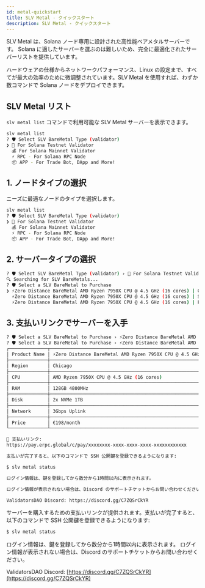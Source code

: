 ```yaml
---
id: metal-quickstart
title: SLV Metal - クイックスタート
description: SLV Metal - クイックスタート
---
```


SLV Metal は、Solana ノード専用に設計された高性能ベアメタルサーバーです。
Solana に適したサーバーを選ぶのは難しいため、完全に最適化されたサーバーリストを提供しています。

ハードウェアの仕様からネットワークパフォーマンス、Linux の設定まで、すべてが最大の効率のために微調整されています。SLV Metal を使用すれば、わずか数コマンドで Solana ノードをデプロイできます。

## SLV Metal リスト

`slv metal list` コマンドで利用可能な SLV Metal サーバーを表示できます。

```bash
slv metal list
? 🛡️ Select SLV BareMetal Type (validator)
❯ 🧪 For Solana Testnet Validator
  💰 For Solana Mainnet Validator
  ⚡️ RPC - For Solana RPC Node
  📦 APP - For Trade Bot, DApp and More!
```

## 1. ノードタイプの選択

ニーズに最適なノードのタイプを選択します。
  
```bash
slv metal list
? 🛡️ Select SLV BareMetal Type (validator)
❯ 🧪 For Solana Testnet Validator
  💰 For Solana Mainnet Validator
  ⚡️ RPC - For Solana RPC Node
  📦 APP - For Trade Bot, DApp and More!
```

## 2. サーバータイプの選択

```bash
? 🛡️ Select SLV BareMetal Type (validator) › 🧪 For Solana Testnet Validator
🔍 Searching for SLV BareMetals...
? 🛡️ Select a SLV BareMetal to Purchase
❯ ⚡️Zero Distance BareMetal AMD Ryzen 7950X CPU @ 4.5 GHz (16 cores) | Chicago - 198 €/month
  ⚡️Zero Distance BareMetal AMD Ryzen 7950X CPU @ 4.5 GHz (16 cores) | Stockholm - 198 €/month
  ⚡️Zero Distance BareMetal AMD Ryzen 7950X CPU @ 4.5 GHz (16 cores) | Frankfurt - 198 €/month
```

## 3. 支払いリンクでサーバーを入手

```bash
? 🛡️ Select a SLV BareMetal to Purchase › ⚡️Zero Distance BareMetal AMD Ryzen 7950X CPU @ 4.5 GHz (16 cores) | Chicago - 198 €/month
? 🛡️ Select a SLV BareMetal to Purchase › ⚡️Zero Distance BareMetal AMD Ryzen 7950X CPU @ 4.5 GHz (16 cores) | Chicago - 198 €/month
┌──────────────┬──────────────────────────────────────────────────────────────────────────────┐
│ Product Name │ ⚡️Zero Distance BareMetal AMD Ryzen 7950X CPU @ 4.5 GHz (16 cores) | Chicago │
├──────────────┼──────────────────────────────────────────────────────────────────────────────┤
│ Region       │ Chicago                                                                      │
├──────────────┼──────────────────────────────────────────────────────────────────────────────┤
│ CPU          │ AMD Ryzen 7950X CPU @ 4.5 GHz (16 cores)                                     │
├──────────────┼──────────────────────────────────────────────────────────────────────────────┤
│ RAM          │ 128GB 4800MHz                                                                │
├──────────────┼──────────────────────────────────────────────────────────────────────────────┤
│ Disk         │ 2x NVMe 1TB                                                                  │
├──────────────┼──────────────────────────────────────────────────────────────────────────────┤
│ Network      │ 3Gbps Uplink                                                                 │
├──────────────┼──────────────────────────────────────────────────────────────────────────────┤
│ Price        │ €198/month                                                                   │
└──────────────┴──────────────────────────────────────────────────────────────────────────────┘

🔗 支払いリンク:
https://pay.erpc.global/c/pay/xxxxxxxx-xxxx-xxxx-xxxx-xxxxxxxxxxxx

支払いが完了すると、以下のコマンドで SSH 公開鍵を登録できるようになります:

$ slv metal status

ログイン情報は、鍵を登録してから数分から1時間以内に表示されます。

ログイン情報が表示されない場合は、Discord のサポートチケットからお問い合わせください。

ValidatorsDAO Discord: https://discord.gg/C7ZQSrCkYR
```

サーバーを購入するための支払いリンクが提供されます。支払いが完了すると、以下のコマンドで SSH 公開鍵を登録できるようになります:

```bash
$ slv metal status
```

ログイン情報は、鍵を登録してから数分から1時間以内に表示されます。
ログイン情報が表示されない場合は、Discord のサポートチケットからお問い合わせください。

ValidatorsDAO Discord: [https://discord.gg/C7ZQSrCkYR](https://discord.gg/C7ZQSrCkYR)
